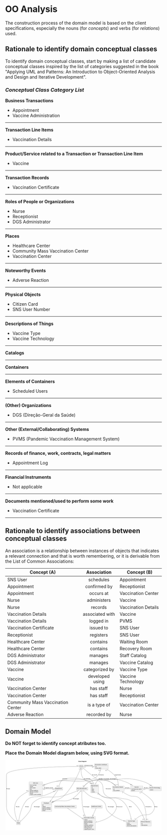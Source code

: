 # OO Analysis

The construction process of the domain model is based on the client specifications, especially the nouns (for _concepts_) and verbs (for _relations_) used.

## Rationale to identify domain conceptual classes
To identify domain conceptual classes, start by making a list of candidate conceptual classes inspired by the list of categories suggested in the book "Applying UML and Patterns: An Introduction to Object-Oriented Analysis and Design and Iterative Development".

### _Conceptual Class Category List_

**Business Transactions**

- Appointment
- Vaccine Administration

---

**Transaction Line Items**

- Vaccination Details

---

**Product/Service related to a Transaction or Transaction Line Item**

- Vaccine

---

**Transaction Records**

- Vaccination Certificate

---

**Roles of People or Organizations**

- Nurse
- Receptionist
- DGS Administrator

---

**Places**

- Healthcare Center
- Community Mass Vaccination Center
- Vaccination Center

---

**Noteworthy Events**

- Adverse Reaction

---

**Physical Objects**

- Citizen Card
- SNS User Number

---

**Descriptions of Things**

- Vaccine Type
- Vaccine Technology

---

**Catalogs**



---

**Containers**



---

**Elements of Containers**

- Scheduled Users

---

**(Other) Organizations**

- DGS (Direção-Geral da Saúde)

---

**Other (External/Collaborating) Systems**

- PVMS (Pandemic Vaccination Management System)

---

**Records of finance, work, contracts, legal matters**

- Appointment Log

---

**Financial Instruments**

- Not applicable

---

**Documents mentioned/used to perform some work**

- Vaccination Certificate

---

## Rationale to identify associations between conceptual classes

An association is a relationship between instances of objects that indicates a relevant connection and that is worth remembering, or it is derivable from the List of Common Associations:


| Concept (A)                     | Association                  | Concept (B)                        |
|---------------------------------|:---------------------------:|------------------------------------|
| SNS User                         | schedules                   | Appointment                         |
| Appointment                      | confirmed by                | Receptionist                        |
| Appointment                      | occurs at                   | Vaccination Center                  |
| Nurse                            | administers                 | Vaccine                             |
| Nurse                            | records                     | Vaccination Details                 |
| Vaccination Details               | associated with             | Vaccine                             |
| Vaccination Details               | logged in                   | PVMS                                |
| Vaccination Certificate           | issued to                   | SNS User                            |
| Receptionist                      | registers                   | SNS User                            |
| Healthcare Center                 | contains                    | Waiting Room                        |
| Healthcare Center                 | contains                    | Recovery Room                       |
| DGS Administrator                 | manages                     | Staff Catalog                        |
| DGS Administrator                 | manages                     | Vaccine Catalog                       |
| Vaccine                           | categorized by              | Vaccine Type                          |
| Vaccine                           | developed using             | Vaccine Technology                    |
| Vaccination Center                | has staff                   | Nurse                                |
| Vaccination Center                | has staff                   | Receptionist                          |
| Community Mass Vaccination Center | is a type of                | Vaccination Center                    |
| Adverse Reaction                  | recorded by                 | Nurse                                |



## Domain Model

**Do NOT forget to identify concept atributes too.**

**Place the Domain Model diagram below, using SVG format.**

![Domain Model](svg/DM.svg)